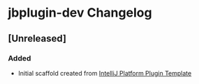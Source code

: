 <!-- Keep a Changelog guide -> https://keepachangelog.com -->

# jbplugin-dev Changelog

## [Unreleased]
### Added
- Initial scaffold created from [IntelliJ Platform Plugin Template](https://github.com/JetBrains/intellij-platform-plugin-template)
